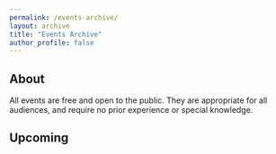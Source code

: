 ```yaml
---
permalink: /events-archive/
layout: archive
title: "Events Archive"
author_profile: false
---
```


About
-----

All events are free and open to the public. They are appropriate for
all audiences, and require no prior experience or special knowledge.

Upcoming
--------

